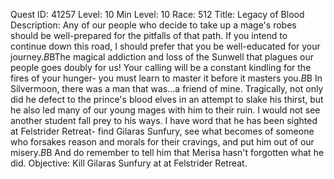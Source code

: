 Quest ID: 41257
Level: 10
Min Level: 10
Race: 512
Title: Legacy of Blood
Description: Any of our people who decide to take up a mage's robes should be well-prepared for the pitfalls of that path. If you intend to continue down this road, I should prefer that you be well-educated for your journey.$B$BThe magical addiction and loss of the Sunwell that plagues our people goes doubly for us! Your calling will be a constant kindling for the fires of your hunger- you must learn to master it before it masters you.$B$B In Silvermoon, there was a man that was...a friend of mine. Tragically, not only did he defect to the prince's blood elves in an attempt to slake his thirst, but he also led many of our young mages with him to their ruin. I would not see another student fall prey to his ways. I have word that he has been sighted at Felstrider Retreat- find Gilaras Sunfury, see what becomes of someone who forsakes reason and morals for their cravings, and put him out of our misery.$B$B And do remember to tell him that Merisa hasn't forgotten what he did.
Objective: Kill Gilaras Sunfury at at Felstrider Retreat.
